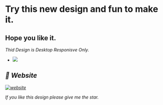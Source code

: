 # Try this new design and fun to make it.
## Hope you like it.

<i> Thid Design is Desktop Responisve Only.
  
+ <img src="ezgif.gif"/>
  
 ## 🔗 Website
[![website](https://img.shields.io/badge/website-000?style=for-the-badge&logo=ko-fi&logoColor=white)](https://amit-marathe.github.io/animation01/)

  If you like this design please give me the star.
